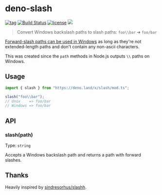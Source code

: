# deno-slash

[![tag](https://img.shields.io/github/release/justjavac/deno-slash)](https://github.com/justjavac/deno-slash/releases)
[![Build Status](https://github.com/justjavac/deno-slash/workflows/ci/badge.svg?branch=master)](https://github.com/justjavac/deno-slash/actions)
[![license](https://img.shields.io/github/license/justjavac/deno-slash)](https://github.com/justjavac/deno-slash/blob/master/LICENSE)
[![](https://img.shields.io/badge/deno-v0.25.0-green.svg)](https://github.com/denoland/deno)

> Convert Windows backslash paths to slash paths: `foo\\bar` ➔ `foo/bar`

[Forward-slash paths can be used in Windows](http://superuser.com/a/176395/6877) as long as they're not extended-length paths and don't contain any non-ascii characters.

This was created since the `path` methods in Node.js outputs `\\` paths on Windows.

## Usage

```js
import { slash } from "https://deno.land/x/slash/mod.ts";

slash("foo\\bar");
// Unix    => foo/bar
// Windows => foo/bar
```

## API

### slash(path)

Type: `string`

Accepts a Windows backslash path and returns a path with forward slashes.

## Thanks

Heavily inspired by [sindresorhus/slashh](https://github.com/sindresorhus/slash).
